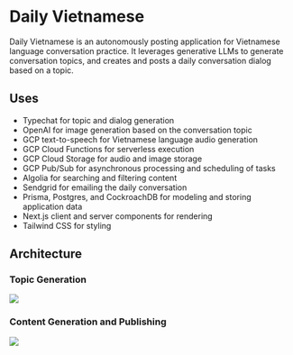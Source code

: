 # Daily Vietnamese

Daily Vietnamese is an autonomously posting application for Vietnamese language conversation practice. It leverages generative LLMs to generate conversation topics, and creates and posts a daily conversation dialog based on a topic.

## Uses

- Typechat for topic and dialog generation
- OpenAI for image generation based on the conversation topic
- GCP text-to-speech for Vietnamese language audio generation
- GCP Cloud Functions for serverless execution
- GCP Cloud Storage for audio and image storage
- GCP Pub/Sub for asynchronous processing and scheduling of tasks
- Algolia for searching and filtering content
- Sendgrid for emailing the daily conversation
- Prisma, Postgres, and CockroachDB for modeling and storing application data
- Next.js client and server components for rendering
- Tailwind CSS for styling

## Architecture

### Topic Generation

[![](https://mermaid.ink/img/pako:eNpNkMuKwzAMRX9FaNWB5geyKLTJZlZdpLt6FsZWm0D8QJY7DEn-fdwxU6qV4B7ORVrQBEvY4p11HOHSKw9ljstgRrJ5Jt6gaQ6rYdJCjQn-QZy0TME3aZL8twE9yMsKp2vFujdq-Ie-nh5YIwcXC9vtzpH88fOjFnY1fSmLrAanGlQxvPrfxMDhe4V-iSHJnSltyuMeHbHTky2XLU-RQhnJkcK2rJZuOs-iUPmtoDpLGH68wVY40x5ztKWrn3T5icP2pudE2y-lp2gu?type=png)](https://mermaid.live/edit#pako:eNpNkMuKwzAMRX9FaNWB5geyKLTJZlZdpLt6FsZWm0D8QJY7DEn-fdwxU6qV4B7ORVrQBEvY4p11HOHSKw9ljstgRrJ5Jt6gaQ6rYdJCjQn-QZy0TME3aZL8twE9yMsKp2vFujdq-Ie-nh5YIwcXC9vtzpH88fOjFnY1fSmLrAanGlQxvPrfxMDhe4V-iSHJnSltyuMeHbHTky2XLU-RQhnJkcK2rJZuOs-iUPmtoDpLGH68wVY40x5ztKWrn3T5icP2pudE2y-lp2gu)

### Content Generation and Publishing

[![](https://mermaid.ink/img/pako:eNptU9Fu4yAQ_BXEUyKVH4hOlVKnySVtepVy0r34BZm1jWSDBbjtyfa_H3jxydzFfmFhZnZ2EAMttAC6o5XhXU1-HnJF_LcfbkUNom_ATISxRzKW4IqaFVp9gLHcSa2Yla7HVakNKwz4QlVMSN7oisAHKDeSp83MzFbE28I7apNF1mEmbbH7E_k291x3I3-7jeS6wBAVJOCfttkGt0kinCGjM7rtPOh1-NGB2p8nPH3FUxTyEgknysUuRn-O1-FdW1cZsBNJoHeiQppNg-K9kHoxfPg_J7RuVyntA2N7x1dswGTLK4iSzzEClDmHk-0dn5H5qY1I_UWZIxpDlV8BtTIUBY-JlyC1jPUWTQRiBL_h7V6T6jtWh3tDJTmdkqnWgZyi0nDK3omDL8ecZrYDKOppQczqqFfKBuxIzkPW6F6Qm9PGJxSRz4jEOAPSAxMNqQR8hTt23lX0dtnMu_4KfRVNXZJhLzP5Zdg3lW4k983CTx9oC6blUvh3OARkTl0NLeR055cCSt43Lqe5mjyU907ffquC7pzp4YH2ncA4_Atu6a7kjYXpDx3iSkc?type=png)](https://mermaid.live/edit#pako:eNptU9Fu4yAQ_BXEUyKVH4hOlVKnySVtepVy0r34BZm1jWSDBbjtyfa_H3jxydzFfmFhZnZ2EAMttAC6o5XhXU1-HnJF_LcfbkUNom_ATISxRzKW4IqaFVp9gLHcSa2Yla7HVakNKwz4QlVMSN7oisAHKDeSp83MzFbE28I7apNF1mEmbbH7E_k291x3I3-7jeS6wBAVJOCfttkGt0kinCGjM7rtPOh1-NGB2p8nPH3FUxTyEgknysUuRn-O1-FdW1cZsBNJoHeiQppNg-K9kHoxfPg_J7RuVyntA2N7x1dswGTLK4iSzzEClDmHk-0dn5H5qY1I_UWZIxpDlV8BtTIUBY-JlyC1jPUWTQRiBL_h7V6T6jtWh3tDJTmdkqnWgZyi0nDK3omDL8ecZrYDKOppQczqqFfKBuxIzkPW6F6Qm9PGJxSRz4jEOAPSAxMNqQR8hTt23lX0dtnMu_4KfRVNXZJhLzP5Zdg3lW4k983CTx9oC6blUvh3OARkTl0NLeR055cCSt43Lqe5mjyU907ffquC7pzp4YH2ncA4_Atu6a7kjYXpDx3iSkc)

